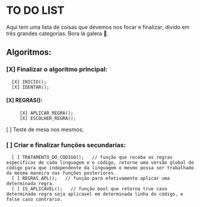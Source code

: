 # TO DO LIST
Aqui tem uma lista de coisas que devemos nos focar e finalizar; divido em três grandes categorias. Bora lá galera :tada:.

## Algoritmos:
###   [X] Finalizar o algoritmo principal:
      [X] INICIO();
      [X] IDENTAR();
####      [X] REGRAS():
         [X] APLICAR_REGRA();
         [X] ESCOLHER_REGRA();
   [ ] Teste de mesa nos mesmos;
###   [ ] Criar e finalizar funções secundarias:
      [ ] TRATAMENTO_DO_CODIGO();   // função que receba as regras especificas de cada linguagem e o código, retorne uma versão global do código para que independente da linguagem o mesmo possa ser trabalhado da mesma maneira nas funções posteriores.
      [ ] REGRAS_APL();   // função para efetivamente aplicar uma determinada regra.
      [ ] IS_APLICAVEL();   // função bool que retorna true caso determinada regra seja aplicavel em determinada linha do código, e false caso contrario.
